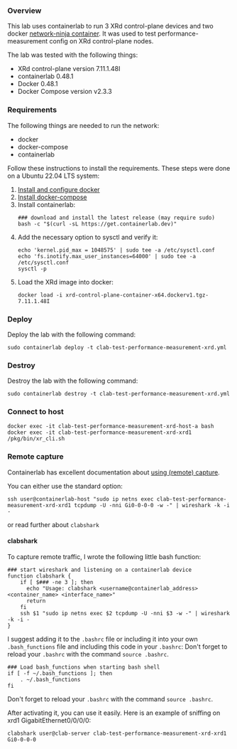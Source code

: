### Overview
This lab uses containerlab to run 3 XRd control-plane devices and two docker [network-ninja container](https://github.com/INSRapperswil/network-ninja). It was used to test performance-measurement config on XRd control-plane nodes.

The lab was tested with the following things:
- XRd control-plane version 7.11.1.48I 
- containerlab 0.48.1
- Docker 0.48.1
- Docker Compose version v2.3.3


### Requirements
The following things are needed to run the network:
- docker
- docker-compose
- containerlab

Follow these instructions to install the requirements.
These steps were done on a Ubuntu 22.04 LTS system:
1. [Install and configure docker](https://docs.docker.com/engine/install/ubuntu/)
2. [Install docker-compose](https://www.digitalocean.com/community/tutorials/how-to-install-and-use-docker-compose-on-ubuntu-22-04)
3. Install containerlab:
    ```
    ### download and install the latest release (may require sudo)
    bash -c "$(curl -sL https://get.containerlab.dev)"
    ```
4. Add the necessary option to sysctl and verify it:
   ```
   echo 'kernel.pid_max = 1048575' | sudo tee -a /etc/sysctl.conf
   echo 'fs.inotify.max_user_instances=64000' | sudo tee -a /etc/sysctl.conf
   sysctl -p
   ```
5. Load the XRd image into docker:
   ```
   docker load -i xrd-control-plane-container-x64.dockerv1.tgz-7.11.1.48I
   ```

### Deploy
Deploy the lab with the following command:
```
sudo containerlab deploy -t clab-test-performance-measurement-xrd.yml
```

### Destroy
Destroy the lab with the following command:
```
sudo containerlab destroy -t clab-test-performance-measurement-xrd.yml
```

### Connect to host
```
docker exec -it clab-test-performance-measurement-xrd-host-a bash
docker exec -it clab-test-performance-measurement-xrd-xrd1 /pkg/bin/xr_cli.sh
```

### Remote capture
Containerlab has excellent documentation about [using (remote) capture](https://containerlab.dev/manual/wireshark/).

You can either use the standard option:
```
ssh user@containerlab-host "sudo ip netns exec clab-test-performance-measurement-xrd-xrd1 tcpdump -U -nni Gi0-0-0-0 -w -" | wireshark -k -i -
```
or read further about `clabshark`

#### clabshark 

To capture remote traffic, I wrote the following little bash function:
```
### start wireshark and listening on a containerlab device
function clabshark {
    if [ $### -ne 3 ]; then
      echo "Usage: clabshark <username@containerlab_address> <container_name> <interface_name>"
      return
    fi
    ssh $1 "sudo ip netns exec $2 tcpdump -U -nni $3 -w -" | wireshark -k -i -
}
```

I suggest adding it to the `.bashrc` file or including it into your own `.bash_functions` file and including this code in your `.bashrc`:
Don't forget to reload your `.bashrc` with the command `source .bashrc`.

```
### Load bash_functions when starting bash shell
if [ -f ~/.bash_functions ]; then
    . ~/.bash_functions
fi
```
Don't forget to reload your `.bashrc` with the command `source .bashrc`.

After activating it, you can use it easily.
Here is an example of sniffing on xrd1 GigabitEthernet0/0/0/0:
```
clabshark user@clab-server clab-test-performance-measurement-xrd-xrd1 Gi0-0-0-0
```